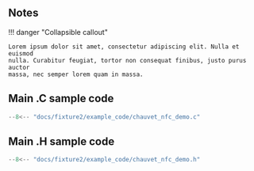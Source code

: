 ## Notes
!!! danger "Collapsible callout"

    Lorem ipsum dolor sit amet, consectetur adipiscing elit. Nulla et euismod
    nulla. Curabitur feugiat, tortor non consequat finibus, justo purus auctor
    massa, nec semper lorem quam in massa.

## Main .C sample code

```c++ title="chauvet_nfc_demo.c" linenums="1"
--8<-- "docs/fixture2/example_code/chauvet_nfc_demo.c"
```

## Main .H sample code

```c++ title="chauvet_nfc_demo.h" linenums="1"
--8<-- "docs/fixture2/example_code/chauvet_nfc_demo.h"
```
